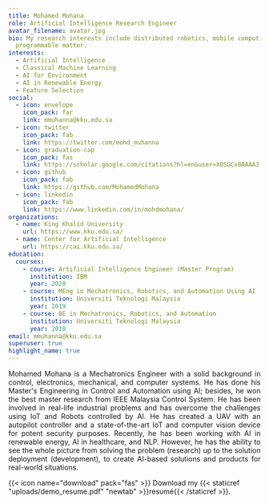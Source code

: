 ```yaml
---
title: Mohamed Mohana
role: Artificial Intelligence Research Engineer
avatar_filename: avatar.jpg
bio: My research interests include distributed robotics, mobile computing and
  programmable matter.
interests:
  - Artificial Intelligence
  - Classical Machine Learning
  - AI for Environment
  - AI in Renewable Energy
  - Feature Selection
social:
  - icon: envelope
    icon_pack: far
    link: mmuhanna@kku.edu.sa
  - icon: twitter
    icon_pack: fab
    link: https://twitter.com/mohd_muhanna
  - icon: graduation-cap
    icon_pack: fas
    link: https://scholar.google.com/citations?hl=en&user=X0SGCx8AAAAJ
  - icon: github
    icon_pack: fab
    link: https://github.com/MohamedMohana
  - icon: linkedin
    icon_pack: fab
    link: https://www.linkedin.com/in/mohdmohana/
organizations:
  - name: King Khalid University
    url: https://www.kku.edu.sa/
  - name: Center for Artificial Intelligence
    url: https://cai.kku.edu.sa/
education:
  courses:
    - course: Artificial Intelligence Engineer (Master Program)
      institution: IBM
      year: 2020
    - course: MEng in Mechatronics, Robotics, and Automation Using AI
      institution: Universiti Teknologi Malaysia
      year: 2019
    - course: BE in Mechatronics, Robotics, and Automation
      institution: Universiti Teknologi Malaysia
      year: 2018
email: mmuhanna@kku.edu.sa
superuser: true
highlight_name: true
---
```

<p align="justify">
Mohamed Mohana is a Mechatronics Engineer with a solid background in control, electronics, mechanical, and computer systems. He has done his Master's Engineering in Control and Automation using AI; besides, he won the best master research from IEEE Malaysia Control System. He has been involved in real-life industrial problems and has overcome the challenges using IoT and Robots controlled by AI. He has created a UAV with an autopilot controller and a state-of-the-art IoT and computer vision device for potent security purposes. Recently, he has been working with AI in renewable energy, AI in healthcare, and NLP. However, he has the ability to see the whole picture from solving the problem (research) up to the solution deployment (development), to create AI-based solutions and products for real-world situations. 
</p>

{{< icon name="download" pack="fas" >}} Download my {{< staticref "uploads/demo_resume.pdf" "newtab" >}}resumé{{< /staticref >}}.
